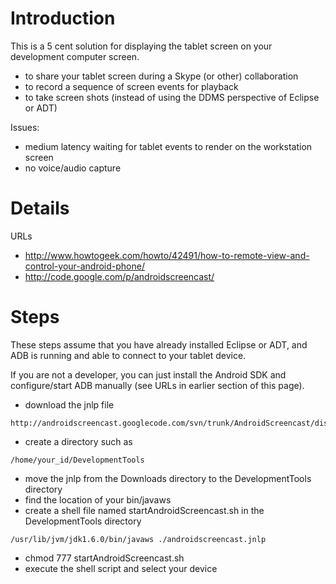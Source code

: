 # Introduction #

This is a 5 cent solution for displaying the tablet screen on your development computer screen.
  * to share your tablet screen during a Skype (or other) collaboration
  * to record a sequence of screen events for playback
  * to take screen shots (instead of using the DDMS perspective of Eclipse or ADT)

Issues:
  * medium latency waiting for tablet events to render on the workstation screen
  * no voice/audio capture

# Details #

URLs
  * http://www.howtogeek.com/howto/42491/how-to-remote-view-and-control-your-android-phone/
  * http://code.google.com/p/androidscreencast/

# Steps #

These steps assume that you have already installed Eclipse or ADT, and ADB is running and able to connect to your tablet device.

If you are not a developer, you can just install the Android SDK and configure/start ADB manually  (see URLs in earlier section of this page).

  * download the jnlp file
```
http://androidscreencast.googlecode.com/svn/trunk/AndroidScreencast/dist/androidscreencast.jnlp
```
  * create a directory such as
```
/home/your_id/DevelopmentTools
```
  * move the jnlp from the Downloads directory to the DevelopmentTools directory
  * find the location of your bin/javaws
  * create a shell file named startAndroidScreencast.sh in the DevelopmentTools directory
```
/usr/lib/jvm/jdk1.6.0/bin/javaws ./androidscreencast.jnlp
```
  * chmod 777 startAndroidScreencast.sh
  * execute the shell script and select your device